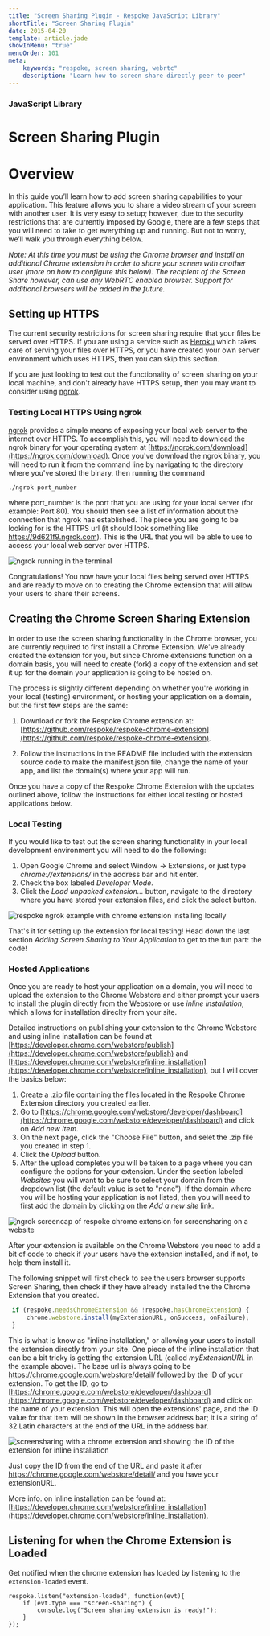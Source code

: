 ```yaml
---
title: "Screen Sharing Plugin - Respoke JavaScript Library"
shortTitle: "Screen Sharing Plugin"
date: 2015-04-20
template: article.jade
showInMenu: "true"
menuOrder: 101
meta:
    keywords: "respoke, screen sharing, webrtc"
    description: "Learn how to screen share directly peer-to-peer"
---
```


### JavaScript Library
# Screen Sharing Plugin

# Overview

In this guide you’ll learn how to add screen sharing capabilities to your application. This feature allows you to share a video stream of your screen with another user. It is very easy to setup; however, due to the security restrictions that are currently imposed by Google, there are a few steps that you will need to take to get everything up and running. But not to worry, we’ll walk you through everything below.

*Note: At this time you must be using the Chrome browser and install an additional Chrome extension in order to share your screen with another user (more on how to configure this below). The recipient of the Screen Share however, can use any WebRTC enabled browser. Support for additional browsers will be added in the future.*


## Setting up HTTPS
The current security restrictions for screen sharing require that your files be served over HTTPS. If you are using a service such as [Heroku](http://herokuapp.com/) which takes care of serving your files over HTTPS, or you have created your own server environment which uses HTTPS, then you can skip this section.

If you are just looking to test out the functionality of screen sharing on your local machine, and don't already have HTTPS setup, then you may want to consider using [ngrok](https://ngrok.com/).

### Testing Local HTTPS Using ngrok
[ngrok](https://ngrok.com/) provides a simple means of exposing your local web server to the internet over HTTPS. To accomplish this, you will need to download the ngrok binary for your operating system at [https://ngrok.com/download](https://ngrok.com/download). Once you've download the ngrok binary, you will need to run it from the command line by navigating to the directory where you've stored the binary, then running the command

```
./ngrok port_number
```

where port_number is the port that you are using for your local server (for example: Port 80). You should then see a list of information about the connection that ngrok has established. The piece you are going to be looking for is the HTTPS url (it should look something like https://9d621f9.ngrok.com). This is the URL that you will be able to use to access your local web server over HTTPS.

![ngrok running in the terminal](../../../images/ngrok-running.jpg)

Congratulations! You now have your local files being served over HTTPS and are ready to move on to creating the Chrome extension that will allow your users to share their screens.


## Creating the Chrome Screen Sharing Extension
In order to use the screen sharing functionality in the Chrome browser, you are currently required to first install a Chrome Extension. We've already created the extension for you, but since Chrome extensions function on a domain basis, you will need to create (fork) a copy of the extension and set it up for the domain your application is going to be hosted on.

The process is slightly different depending on whether you're working in your local (testing) environment, or hosting your application on a domain, but the first few steps are the same:

1. Download or fork the Respoke Chrome extension at: [https://github.com/respoke/respoke-chrome-extension](https://github.com/respoke/respoke-chrome-extension).

2. Follow the instructions in the README file included with the extension source code to make the manifest.json file, change the name of your app, and list the domain(s) where your app will run.

Once you have a copy of the Respoke Chrome Extension with the updates outlined above, follow the instructions for either local testing or hosted applications below.


### Local Testing
If you would like to test out the screen sharing functionality in your local development environment you will need to do the following:


1. Open Google Chrome and select Window -> Extensions, or just type *chrome://extensions/* in the address bar and hit enter.
2. Check the box labeled *Developer Mode*.
3. Click the *Load unpacked extension...* button, navigate to the directory where you have stored your extension files, and click the select button.

![respoke ngrok example with chrome extension installing locally](../../../images/chrome-extension-local.jpg)

That's it for setting up the extension for local testing! Head down the last section *Adding Screen Sharing to Your Application* to get to the fun part: the code!

### Hosted Applications
Once you are ready to host your application on a domain,  you will need to upload the extension to the Chrome Webstore and either prompt your users to install the plugin directly from the Webstore or use *inline installation*, which allows for installation direclty from your site.

Detailed instructions on publishing your extension to the Chrome Webstore and using inline installation can be found at [https://developer.chrome.com/webstore/publish](https://developer.chrome.com/webstore/publish) and
[https://developer.chrome.com/webstore/inline_installation](https://developer.chrome.com/webstore/inline_installation), but I will cover the basics below:

1. Create a .zip file containing the files located in the Respoke Chrome Extension directory you created earlier.
2. Go to [https://chrome.google.com/webstore/developer/dashboard](https://chrome.google.com/webstore/developer/dashboard) and click on *Add new Item.*
3. On the next page, click the "Choose File" button, and selet the .zip file you created in step 1.
4. Click the *Upload* button.
5. After the upload completes you will be taken to a page where you can configure the options for your extension. Under the section labeled *Websites* you will want to be sure to select your domain from the dropdown list (the default value is set to "none"). If the domain where you will be hosting your application is not listed, then you will need to first add the domain by clicking on the *Add a new site* link.

![ngrok screencap of respoke chrome extension for screensharing on a website](../../../images/chrome-extension-website.jpg)

After your extension is available on the Chrome Webstore you need to add a bit of code to check if your users have the extension installed, and if not, to help them install it.

The following snippet will first check to see   the users browser supports Screen Sharing, then check if they have already installed the the Chrome Extension that you created.

```javascript
 if (respoke.needsChromeExtension && !respoke.hasChromeExtension) {
     chrome.webstore.install(myExtensionURL, onSuccess, onFailure);
 }
```

This is what is know as "inline installation," or allowing your users to install the extension directly from your site. One piece of the inline installation that can be a bit tricky is getting the extension URL (called *myExtensionURL* in the example above). The base url is always going to be https://chrome.google.com/webstore/detail/ followed by the ID of your extension. To get the ID, go to [https://chrome.google.com/webstore/developer/dashboard](https://chrome.google.com/webstore/developer/dashboard) and click on the name of your extension. This will open the extensions' page, and the ID value for that item will be shown in the browser address bar; it is a string of 32 Latin characters at the end of the URL in the address bar.

![screensharing with a chrome extension and showing the ID of the extension for inline installation](../../../images/chrome-extension-id.jpg)

Just copy the ID from the end of the URL and paste it after https://chrome.google.com/webstore/detail/ and you have your extensionURL.

More info. on inline installation can be found at: [https://developer.chrome.com/webstore/inline_installation](https://developer.chrome.com/webstore/inline_installation).

## Listening for when the Chrome Extension is Loaded

Get notified when the chrome extension has loaded by listening to the `extension-loaded` event.

    respoke.listen("extension-loaded", function(evt){
        if (evt.type === "screen-sharing") {
            console.log("Screen sharing extension is ready!");
        }
    });


